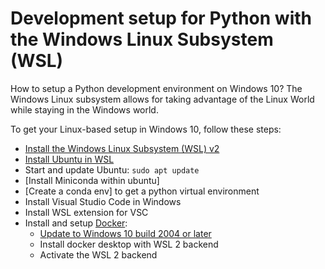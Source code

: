 # Development setup for Python with the Windows Linux Subsystem (WSL)

How to setup a Python development environment on Windows 10? The Windows Linux subsystem allows for taking advantage of the Linux World while staying in the Windows world.

To get your Linux-based setup in Windows 10, follow these steps:
* [Install the Windows Linux Subsystem (WSL) v2 ](https://docs.microsoft.com/de-de/windows/wsl/install-win10)
* [Install Ubuntu in WSL](https://docs.microsoft.com/de-de/windows/wsl/install-win10#step-6---install-your-linux-distribution-of-choice)
* Start and update Ubuntu: `sudo apt update`
* [Install Miniconda within ubuntu]
* [Create a conda env] to get a python virtual environment
* Install Visual Studio Code in Windows 
* Install WSL extension for VSC
* Install and setup [Docker](https://www.docker.com):
  * [Update to Windows 10 build 2004 or later](https://www.microsoft.com/en-us/software-download/windows10)
  * Install docker desktop with WSL 2 backend
  * Activate the WSL 2 backend
